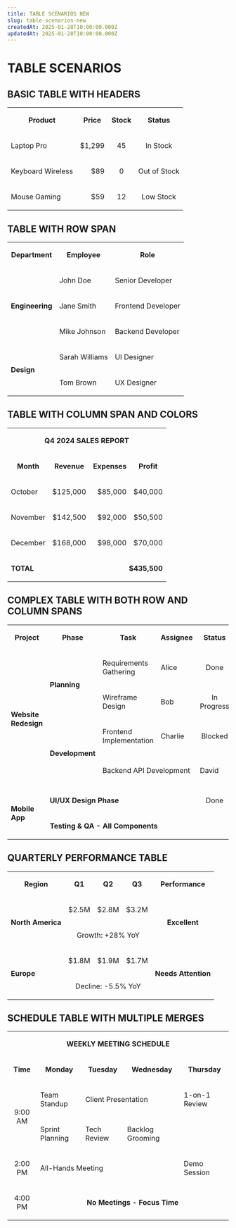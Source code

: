```yaml
---
title: TABLE SCENARIOS NEW
slug: table-scenarios-new
createdAt: 2025-01-28T10:00:00.000Z
updatedAt: 2025-01-28T10:00:00.000Z
---
```


# TABLE SCENARIOS

## BASIC TABLE WITH HEADERS

<table isTableHeaderOn="true" columnWidths="200,200,200,200">
  <tr>
    <td align="center">
      <p><strong>Product</strong></p>
    </td>
    <td align="center">
      <p><strong>Price</strong></p>
    </td>
    <td align="center">
      <p><strong>Stock</strong></p>
    </td>
    <td align="center">
      <p><strong>Status</strong></p>
    </td>
  </tr>
  <tr>
    <td align="left">
      <p>Laptop Pro</p>
    </td>
    <td align="right">
      <p>$1,299</p>
    </td>
    <td align="center">
      <p>45</p>
    </td>
    <td align="center" lightBackgroundColor="#22C55E">
      <p>In Stock</p>
    </td>
  </tr>
  <tr>
    <td align="left">
      <p>Keyboard Wireless</p>
    </td>
    <td align="right">
      <p>$89</p>
    </td>
    <td align="center">
      <p>0</p>
    </td>
    <td align="center" lightBackgroundColor="#EF4444">
      <p>Out of Stock</p>
    </td>
  </tr>
  <tr>
    <td align="left">
      <p>Mouse Gaming</p>
    </td>
    <td align="right">
      <p>$59</p>
    </td>
    <td align="center">
      <p>12</p>
    </td>
    <td align="center" lightBackgroundColor="#F59E0B">
      <p>Low Stock</p>
    </td>
  </tr>
</table>

## TABLE WITH ROW SPAN

<table isTableHeaderOn="true" columnWidths="250,250,250">
  <tr>
    <td align="center">
      <p><strong>Department</strong></p>
    </td>
    <td align="center">
      <p><strong>Employee</strong></p>
    </td>
    <td align="center">
      <p><strong>Role</strong></p>
    </td>
  </tr>
  <tr>
    <td align="left" rowSpan="3" lightBackgroundColor="#3B82F6">
      <p><strong>Engineering</strong></p>
    </td>
    <td align="left">
      <p>John Doe</p>
    </td>
    <td align="left">
      <p>Senior Developer</p>
    </td>
  </tr>
  <tr>
    <td align="left">
      <p>Jane Smith</p>
    </td>
    <td align="left">
      <p>Frontend Developer</p>
    </td>
  </tr>
  <tr>
    <td align="left">
      <p>Mike Johnson</p>
    </td>
    <td align="left">
      <p>Backend Developer</p>
    </td>
  </tr>
  <tr>
    <td align="left" rowSpan="2" lightBackgroundColor="#8B5CF6">
      <p><strong>Design</strong></p>
    </td>
    <td align="left">
      <p>Sarah Williams</p>
    </td>
    <td align="left">
      <p>UI Designer</p>
    </td>
  </tr>
  <tr>
    <td align="left">
      <p>Tom Brown</p>
    </td>
    <td align="left">
      <p>UX Designer</p>
    </td>
  </tr>
</table>

## TABLE WITH COLUMN SPAN AND COLORS

<table isTableHeaderOn="true" columnWidths="200,200,200,200">
  <tr>
    <td align="center" colSpan="4" lightBackgroundColor="#10B981">
      <p><strong>Q4 2024 SALES REPORT</strong></p>
    </td>
  </tr>
  <tr>
    <td align="center">
      <p><strong>Month</strong></p>
    </td>
    <td align="center">
      <p><strong>Revenue</strong></p>
    </td>
    <td align="center">
      <p><strong>Expenses</strong></p>
    </td>
    <td align="center">
      <p><strong>Profit</strong></p>
    </td>
  </tr>
  <tr>
    <td align="left">
      <p>October</p>
    </td>
    <td align="right" lightBackgroundColor="#D1FAE5">
      <p>$125,000</p>
    </td>
    <td align="right" lightBackgroundColor="#FEE2E2">
      <p>$85,000</p>
    </td>
    <td align="right" lightBackgroundColor="#D1FAE5">
      <p>$40,000</p>
    </td>
  </tr>
  <tr>
    <td align="left">
      <p>November</p>
    </td>
    <td align="right" lightBackgroundColor="#D1FAE5">
      <p>$142,500</p>
    </td>
    <td align="right" lightBackgroundColor="#FEE2E2">
      <p>$92,000</p>
    </td>
    <td align="right" lightBackgroundColor="#D1FAE5">
      <p>$50,500</p>
    </td>
  </tr>
  <tr>
    <td align="left">
      <p>December</p>
    </td>
    <td align="right" lightBackgroundColor="#D1FAE5">
      <p>$168,000</p>
    </td>
    <td align="right" lightBackgroundColor="#FEE2E2">
      <p>$98,000</p>
    </td>
    <td align="right" lightBackgroundColor="#D1FAE5">
      <p>$70,000</p>
    </td>
  </tr>
  <tr>
    <td align="left" lightBackgroundColor="#FEF3C7">
      <p><strong>TOTAL</strong></p>
    </td>
    <td align="right" colSpan="3" lightBackgroundColor="#FEF3C7">
      <p><strong>$435,500</strong></p>
    </td>
  </tr>
</table>

## COMPLEX TABLE WITH BOTH ROW AND COLUMN SPANS

<table isTableHeaderOn="true" columnWidths="180,180,180,180,180">
  <tr>
    <td align="center">
      <p><strong>Project</strong></p>
    </td>
    <td align="center">
      <p><strong>Phase</strong></p>
    </td>
    <td align="center">
      <p><strong>Task</strong></p>
    </td>
    <td align="center">
      <p><strong>Assignee</strong></p>
    </td>
    <td align="center">
      <p><strong>Status</strong></p>
    </td>
  </tr>
  <tr>
    <td align="left" rowSpan="4" lightBackgroundColor="#60A5FA">
      <p><strong>Website Redesign</strong></p>
    </td>
    <td align="left" rowSpan="2" lightBackgroundColor="#A78BFA">
      <p><strong>Planning</strong></p>
    </td>
    <td align="left">
      <p>Requirements Gathering</p>
    </td>
    <td align="left">
      <p>Alice</p>
    </td>
    <td align="center" lightBackgroundColor="#22C55E">
      <p>Done</p>
    </td>
  </tr>
  <tr>
    <td align="left">
      <p>Wireframe Design</p>
    </td>
    <td align="left">
      <p>Bob</p>
    </td>
    <td align="center" lightBackgroundColor="#F59E0B">
      <p>In Progress</p>
    </td>
  </tr>
  <tr>
    <td align="left" rowSpan="2" lightBackgroundColor="#34D399">
      <p><strong>Development</strong></p>
    </td>
    <td align="left">
      <p>Frontend Implementation</p>
    </td>
    <td align="left">
      <p>Charlie</p>
    </td>
    <td align="center" lightBackgroundColor="#EF4444">
      <p>Blocked</p>
    </td>
  </tr>
  <tr>
    <td align="left" colSpan="2">
      <p>Backend API Development</p>
    </td>
    <td align="left">
      <p>David</p>
    </td>
    <td align="center" lightBackgroundColor="#3B82F6">
      <p>Not Started</p>
    </td>
  </tr>
  <tr>
    <td align="left" rowSpan="2" lightBackgroundColor="#F472B6">
      <p><strong>Mobile App</strong></p>
    </td>
    <td align="left" colSpan="3" lightBackgroundColor="#FCD34D">
      <p><strong>UI/UX Design Phase</strong></p>
    </td>
    <td align="center" lightBackgroundColor="#22C55E">
      <p>Done</p>
    </td>
  </tr>
  <tr>
    <td align="left" colSpan="4" lightBackgroundColor="#FB7185">
      <p><strong>Testing & QA - All Components</strong></p>
    </td>
  </tr>
</table>

## QUARTERLY PERFORMANCE TABLE

<table isTableHeaderOn="true" columnWidths="150,150,150,150,200">
  <tr>
    <td align="center">
      <p><strong>Region</strong></p>
    </td>
    <td align="center">
      <p><strong>Q1</strong></p>
    </td>
    <td align="center">
      <p><strong>Q2</strong></p>
    </td>
    <td align="center">
      <p><strong>Q3</strong></p>
    </td>
    <td align="center">
      <p><strong>Performance</strong></p>
    </td>
  </tr>
  <tr>
    <td align="left" rowSpan="2" lightBackgroundColor="#6366F1">
      <p><strong>North America</strong></p>
    </td>
    <td align="right" lightBackgroundColor="#FEF3C7">
      <p>$2.5M</p>
    </td>
    <td align="right" lightBackgroundColor="#FEF3C7">
      <p>$2.8M</p>
    </td>
    <td align="right" lightBackgroundColor="#D1FAE5">
      <p>$3.2M</p>
    </td>
    <td align="center" rowSpan="2" lightBackgroundColor="#22C55E">
      <p><strong>Excellent</strong></p>
    </td>
  </tr>
  <tr>
    <td align="center" colSpan="3" lightBackgroundColor="#E0E7FF">
      <p>Growth: +28% YoY</p>
    </td>
  </tr>
  <tr>
    <td align="left" rowSpan="2" lightBackgroundColor="#8B5CF6">
      <p><strong>Europe</strong></p>
    </td>
    <td align="right" lightBackgroundColor="#FEF3C7">
      <p>$1.8M</p>
    </td>
    <td align="right" lightBackgroundColor="#FEF3C7">
      <p>$1.9M</p>
    </td>
    <td align="right" lightBackgroundColor="#FEE2E2">
      <p>$1.7M</p>
    </td>
    <td align="center" rowSpan="2" lightBackgroundColor="#F59E0B">
      <p><strong>Needs Attention</strong></p>
    </td>
  </tr>
  <tr>
    <td align="center" colSpan="3" lightBackgroundColor="#FEE2E2">
      <p>Decline: -5.5% YoY</p>
    </td>
  </tr>
</table>

## SCHEDULE TABLE WITH MULTIPLE MERGES

<table isTableHeaderOn="true" columnWidths="200,150,150,150,150">
  <tr>
    <td align="center" colSpan="5" lightBackgroundColor="#0EA5E9">
      <p><strong>WEEKLY MEETING SCHEDULE</strong></p>
    </td>
  </tr>
  <tr>
    <td align="center">
      <p><strong>Time</strong></p>
    </td>
    <td align="center">
      <p><strong>Monday</strong></p>
    </td>
    <td align="center">
      <p><strong>Tuesday</strong></p>
    </td>
    <td align="center">
      <p><strong>Wednesday</strong></p>
    </td>
    <td align="center">
      <p><strong>Thursday</strong></p>
    </td>
  </tr>
  <tr>
    <td align="center" rowSpan="2" lightBackgroundColor="#F3F4F6">
      <p>9:00 AM</p>
    </td>
    <td align="left" lightBackgroundColor="#DBEAFE">
      <p>Team Standup</p>
    </td>
    <td align="left" colSpan="2" lightBackgroundColor="#D1FAE5">
      <p>Client Presentation</p>
    </td>
    <td align="left" lightBackgroundColor="#FCE7F3">
      <p>1-on-1 Review</p>
    </td>
  </tr>
  <tr>
    <td align="left" lightBackgroundColor="#FEF3C7">
      <p>Sprint Planning</p>
    </td>
    <td align="left" lightBackgroundColor="#E0E7FF">
      <p>Tech Review</p>
    </td>
    <td align="left" lightBackgroundColor="#FEF3C7">
      <p>Backlog Grooming</p>
    </td>
  </tr>
  <tr>
    <td align="center" lightBackgroundColor="#F3F4F6">
      <p>2:00 PM</p>
    </td>
    <td align="left" colSpan="3" lightBackgroundColor="#FEE2E2">
      <p>All-Hands Meeting</p>
    </td>
    <td align="left" lightBackgroundColor="#FCD34D">
      <p>Demo Session</p>
    </td>
  </tr>
  <tr>
    <td align="center" lightBackgroundColor="#F3F4F6">
      <p>4:00 PM</p>
    </td>
    <td align="center" colSpan="4" lightBackgroundColor="#ECFDF5">
      <p><strong>No Meetings - Focus Time</strong></p>
    </td>
  </tr>
</table>
